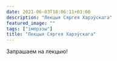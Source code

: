 ```yaml
---
date: 2021-06-03T18:06:11+03:00
description: "Лекцыя Сяргея Харэўскага"
featured_image: ""
tags: ["імпрэзы"]
title: "Лекцыя Сяргея Харэўскага"
---
```


Запрашаем на лекцыю!